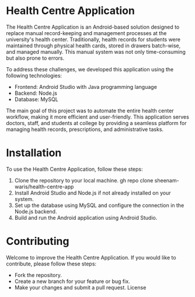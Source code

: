 # Health Centre Application

The Health Centre Application is an Android-based solution designed to replace manual record-keeping and management processes at the university's health center. Traditionally, health records for students were maintained through physical health cards, stored in drawers batch-wise, and managed manually. This manual system was not only time-consuming but also prone to errors.

To address these challenges, we developed this application using the following technologies:

* Frontend: Android Studio with Java programming language
* Backend: Node.js
* Database: MySQL

The main goal of this project was to automate the entire health center workflow, making it more efficient and user-friendly. This application serves doctors, staff, and students at college by providing a seamless platform for managing health records, prescriptions, and administrative tasks.

# Installation
To use the Health Centre Application, follow these steps:

1. Clone the repository to your local machine.
gh repo clone sheenam-waris/health-centre-app
2. Install Android Studio and Node.js if not already installed on your system.
3. Set up the database using MySQL and configure the connection in the Node.js backend.
4. Build and run the Android application using Android Studio.

# Contributing
Welcome to improve the Health Centre Application. If you would like to contribute, please follow these steps:

* Fork the repository.
* Create a new branch for your feature or bug fix.
* Make your changes and submit a pull request.
License
